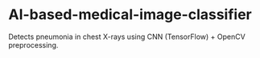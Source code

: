 # AI-based-medical-image-classifier
Detects pneumonia in chest X-rays using CNN (TensorFlow) + OpenCV preprocessing.
